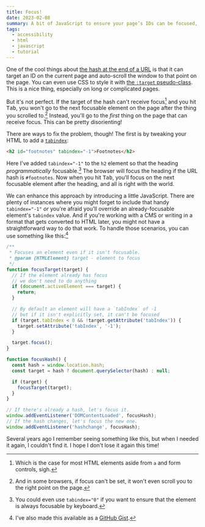 ```yaml
---
title: Focus!
date: 2023-02-08
summary: A bit of JavaScript to ensure your page’s IDs can be focused, even when you forget to do the work in the HTML.
tags:
  - accessibility
  - html
  - javascript
  - tutorial
---
```


One of the cool things about [the hash at the end of a URL](https://developer.mozilla.org/en-US/docs/Web/API/Location/hash) is that it can target an ID on the current page and auto-scroll the window to that point on the page. You can even use CSS to style it with [the `:target` pseudo-class](https://developer.mozilla.org/en-US/docs/Web/CSS/:target). This is a nice thing, especially on long or complicated pages.

But it's not perfect. If the target of the hash can't receive focus[^1] and you hit <kbd>Tab</kbd>, you won't go to the next focusable element on the page after the thing you scrolled to.[^2] Instead, you'll go to the *first* thing on the page that can receive focus. This can be pretty disorienting!

There are ways to fix the problem, though! The first is by tweaking your HTML to add a [`tabindex`](https://developer.mozilla.org/en-US/docs/Web/HTML/Global_attributes/tabindex):

``` html
<h2 id="footnotes" tabindex="-1">Footnotes</h2>
```

Here I've added `tabindex="-1"` to the `h2` element so that the heading *programmatically* focusable.[^3] The browser will focus the heading if the URL hash is `#footnotes`. Now when you hit <kbd>Tab</kbd>, you'll focus on the next focusable element after the heading, and all is right with the world.

We can enhance this approach by introducing a little JavaScript. There are plenty of instances where you might forget to include that handy `tabindex="-1"` *or* you're afraid you'll override an already-focusable element's `tabindex` value. And if you're working with a CMS or writing in a format that gets converted to HTML later, you might not have a straightforward way to do that work. To handle those scenarios, you can use something like this:[^4]

``` js
/**
 * Focuses an element even if it isn't focusable.
 * @param {HTMLElement} target - element to focus
 */
function focusTarget(target) {
  // If the element already has focus
  // we don't need to do anything
  if (document.activeElement === target) {
    return;
  }

  // By default an element will have a `tabIndex` of -1
  // but if it isn't explicitly set, it can't be focused
  if (target.tabIndex < 0 && !target.getAttribute('tabIndex')) {
    target.setAttribute('tabIndex', '-1');
  }

  target.focus();
}

function focusHash() {
  const hash = window.location.hash;
  const target = hash ? document.querySelector(hash) : null;

  if (target) {
    focusTarget(target);
  }
}

// If there's already a hash, let's focus it.
window.addEventListener('DOMContentLoaded', focusHash);
// If the hash changes, let's focus the new one.
window.addEventListener('hashchange', focusHash);
```

Several years ago I remember seeing something like this, but when I needed it again, I couldn't find it. I hope I don't lose it again this time!

[^1]: Which is the case for most HTML elements aside from `a` and form controls, sigh.

[^2]: And in some browsers, if focus can't be set, it won't even scroll you to the right point on the page.

[^3]: You could even use `tabindex="0"` if you want to ensure that the element is always focusable by keyboard.

[^4]: I've also made this available as a [GitHub Gist](https://gist.github.com/erikvorhes/2ceb77788b9db10c89fd7200440f2de8).
